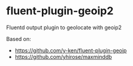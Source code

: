 # fluent-plugin-geoip2
Fluentd output plugin to geolocate with geoip2

Based on:
* https://github.com/y-ken/fluent-plugin-geoip
* https://github.com/yhirose/maxminddb
